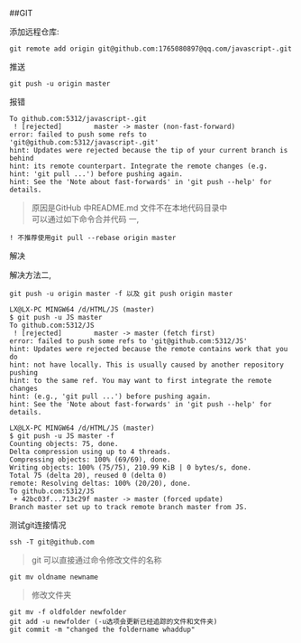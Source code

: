 ##GIT  

添加远程仓库:   

    git remote add origin git@github.com:1765080897@qq.com/javascript-.git  
推送   
 
    git push -u origin master  
报错

```
To github.com:5312/javascript-.git
 ! [rejected]        master -> master (non-fast-forward)
error: failed to push some refs to 'git@github.com:5312/javascript-.git'
hint: Updates were rejected because the tip of your current branch is behind
hint: its remote counterpart. Integrate the remote changes (e.g.
hint: 'git pull ...') before pushing again.
hint: See the 'Note about fast-forwards' in 'git push --help' for details.

```
>原因是GitHub 中README.md 文件不在本地代码目录中  
可以通过如下命令合并代码
一,

    ! 不推荐使用git pull --rebase origin master   
解决 

解决方法二,
```
git push -u origin master -f 以及 git push origin master
```

```
LX@LX-PC MINGW64 /d/HTML/JS (master)
$ git push -u JS master
To github.com:5312/JS
 ! [rejected]        master -> master (fetch first)
error: failed to push some refs to 'git@github.com:5312/JS'
hint: Updates were rejected because the remote contains work that you do
hint: not have locally. This is usually caused by another repository pushing
hint: to the same ref. You may want to first integrate the remote changes
hint: (e.g., 'git pull ...') before pushing again.
hint: See the 'Note about fast-forwards' in 'git push --help' for details.

LX@LX-PC MINGW64 /d/HTML/JS (master)
$ git push -u JS master -f
Counting objects: 75, done.
Delta compression using up to 4 threads.
Compressing objects: 100% (69/69), done.
Writing objects: 100% (75/75), 210.99 KiB | 0 bytes/s, done.
Total 75 (delta 20), reused 0 (delta 0)
remote: Resolving deltas: 100% (20/20), done.
To github.com:5312/JS
 + 42bc03f...713c29f master -> master (forced update)
Branch master set up to track remote branch master from JS.

```
测试git连接情况  

    ssh -T git@github.com

>git 可以直接通过命令修改文件的名称  

    git mv oldname newname
>修改文件夹  

    git mv -f oldfolder newfolder
    git add -u newfolder (-u选项会更新已经追踪的文件和文件夹)
    git commit -m "changed the foldername whaddup"